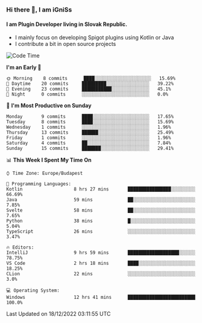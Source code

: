 ### Hi there 👋, I am iGniSs

#### I am Plugin Developer living in Slovak Republic.
- I mainly focus on developing Spigot plugins using Kotlin or Java
- I contribute a bit in open source projects

<!--START_SECTION:waka-->
![Code Time](http://img.shields.io/badge/Code%20Time-992%20hrs%2027%20mins-blue)

**I'm an Early 🐤** 

```text
🌞 Morning    8 commits      ████░░░░░░░░░░░░░░░░░░░░░   15.69% 
🌆 Daytime    20 commits     █████████░░░░░░░░░░░░░░░░   39.22% 
🌃 Evening    23 commits     ███████████░░░░░░░░░░░░░░   45.1% 
🌙 Night      0 commits      ░░░░░░░░░░░░░░░░░░░░░░░░░   0.0%

```
📅 **I'm Most Productive on Sunday** 

```text
Monday       9 commits      ████░░░░░░░░░░░░░░░░░░░░░   17.65% 
Tuesday      8 commits      ████░░░░░░░░░░░░░░░░░░░░░   15.69% 
Wednesday    1 commits      ░░░░░░░░░░░░░░░░░░░░░░░░░   1.96% 
Thursday     13 commits     ██████░░░░░░░░░░░░░░░░░░░   25.49% 
Friday       1 commits      ░░░░░░░░░░░░░░░░░░░░░░░░░   1.96% 
Saturday     4 commits      ██░░░░░░░░░░░░░░░░░░░░░░░   7.84% 
Sunday       15 commits     ███████░░░░░░░░░░░░░░░░░░   29.41%

```


📊 **This Week I Spent My Time On** 

```text
⌚︎ Time Zone: Europe/Budapest

💬 Programming Languages: 
Kotlin                   8 hrs 27 mins       ████████████████░░░░░░░░░   66.69% 
Java                     59 mins             ██░░░░░░░░░░░░░░░░░░░░░░░   7.85% 
Svelte                   58 mins             ██░░░░░░░░░░░░░░░░░░░░░░░   7.65% 
Python                   38 mins             █░░░░░░░░░░░░░░░░░░░░░░░░   5.04% 
TypeScript               26 mins             ░░░░░░░░░░░░░░░░░░░░░░░░░   3.47%

🔥 Editors: 
IntelliJ                 9 hrs 59 mins       ███████████████████░░░░░░   78.75% 
VS Code                  2 hrs 18 mins       ████░░░░░░░░░░░░░░░░░░░░░   18.25% 
CLion                    22 mins             ░░░░░░░░░░░░░░░░░░░░░░░░░   3.0%

💻 Operating System: 
Windows                  12 hrs 41 mins      █████████████████████████   100.0%

```


 Last Updated on 18/12/2022 03:11:55 UTC
<!--END_SECTION:waka-->